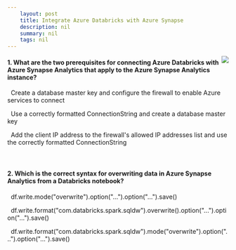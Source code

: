 ```yaml
---
    layout: post
    title: Integrate Azure Databricks with Azure Synapse 
    description: nil
    summary: nil
    tags: nil
---
```



 <a target="_blank" href="https://docs.microsoft.com/en-us/learn/modules/integrate-azure-databricks-other-azure-services/4-knowledge-check/"><i class="fas fa-external-link-alt"></i> </a>
 <img align="right" src="https://docs.microsoft.com/en-us/learn/achievements/integrate-azure-databricks-other-azure-services.svg">
####  1. What are the two prerequisites for connecting Azure Databricks with Azure Synapse Analytics that apply to the Azure Synapse Analytics instance?


<i class='fas fa-check-square' style='color: Dodgerblue;'></i> &nbsp;&nbsp;Create a database master key and configure the firewall to enable Azure services to connect

<i class='far fa-square'></i> &nbsp;&nbsp;Use a correctly formatted ConnectionString and create a database master key

<i class='far fa-square'></i> &nbsp;&nbsp;Add the client IP address to the firewall's allowed IP addresses list and use the correctly formatted ConnectionString
<br />
<br />
<br />

####  2. Which is the correct syntax for overwriting data in Azure Synapse Analytics from a Databricks notebook?


<i class='far fa-square'></i> &nbsp;&nbsp;df.write.mode("overwrite").option("...").option("...").save()

<i class='far fa-square'></i> &nbsp;&nbsp;df.write.format("com.databricks.spark.sqldw").overwrite().option("...").option("...").save()

<i class='fas fa-check-square' style='color: Dodgerblue;'></i> &nbsp;&nbsp;df.write.format("com.databricks.spark.sqldw").mode("overwrite").option("...").option("...").save()
<br />
<br />
<br />
